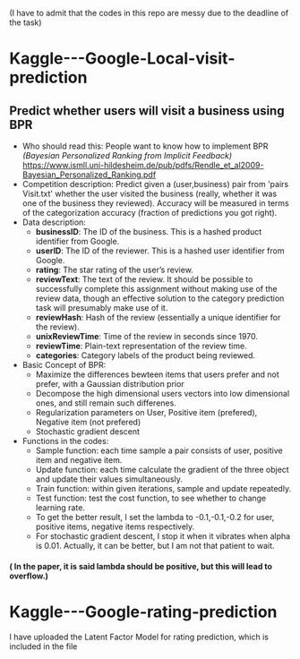 (I have to admit that the codes in this repo are messy due to the deadline of the task)

# Kaggle---Google-Local-visit-prediction
## Predict whether users will visit a business using BPR
* Who should read this: People want to know how to implement BPR *(Bayesian Personalized Ranking from Implicit Feedback)* 
https://www.ismll.uni-hildesheim.de/pub/pdfs/Rendle_et_al2009-Bayesian_Personalized_Ranking.pdf
* Competition description: Predict given a (user,business) pair from 'pairs Visit.txt' whether the user visited the business (really, whether it was one of the business they reviewed). Accuracy will be measured in terms of the categorization accuracy (fraction of predictions you got right).
* Data description: 
    - **businessID**: The ID of the business. This is a hashed product identifier from Google.
    - **userID**: The ID of the reviewer. This is a hashed user identifier from Google.
    - **rating**: The star rating of the user’s review.
    - **reviewText**: The text of the review. It should be possible to successfully complete this assignment without making use of the review data, though an effective solution to the category prediction task will presumably make use of it.
    - **reviewHash**: Hash of the review (essentially a unique identifier for the review).
    - **unixReviewTime**: Time of the review in seconds since 1970.
    - **reviewTime**: Plain-text representation of the review time.
    - **categories**: Category labels of the product being reviewed.
* Basic Concept of BPR:
    - Maximize the differences bewteen items that users prefer and not prefer, with a Gaussian distribution prior
    - Decompose the high dimensional users vectors into low dimensional ones, and still remain such differenes.
    - Regularization parameters on User, Positive item (prefered), Negative item (not prefered)
    - Stochastic gradient descent
* Functions in the codes:
    - Sample function: each time sample a pair consists of user, positive item and negative item.
    - Update function: each time calculate the gradient of the three object and update their values simultaneously.
    - Train function: within given iterations, sample and update repeatedly.
    - Test function: test the cost function, to see whether to change learning rate.
    - To get the better result, I set the lambda to -0.1,-0.1,-0.2 for user, positive items, negative items respectively.
    - For stochastic gradient descent, I stop it when it vibrates when alpha is 0.01. Actually, it can be better, but I am not that patient to wait.
#### ( In the paper, it is said lambda should be positive, but this will lead to overflow.)

# Kaggle---Google-rating-prediction

I have uploaded the Latent Factor Model for rating prediction, which is included in the file
